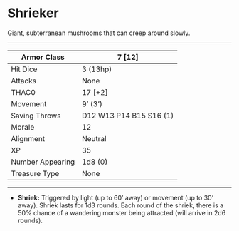 # Shrieker

Giant, subterranean mushrooms that can creep around slowly.

------

| Armor Class     | 7 [12]                  |
| ---------------- | ----------------------- |
| Hit Dice         | 3 (13hp)                |
| Attacks          | None                    |
| THAC0            | 17 [+2]                 |
| Movement         | 9’ (3’)                 |
| Saving Throws    | D12 W13 P14 B15 S16 (1) |
| Morale           | 12                      |
| Alignment        | Neutral                 |
| XP               | 35                      |
| Number Appearing | 1d8 (0)                 |
| Treasure Type    | None                    |

------

- **Shriek:** Triggered by light (up to 60’ away) or movement (up to 30’ away). Shriek lasts for 1d3 rounds. Each round of the shriek, there is a 50% chance of a wandering monster being attracted (will arrive in 2d6 rounds).